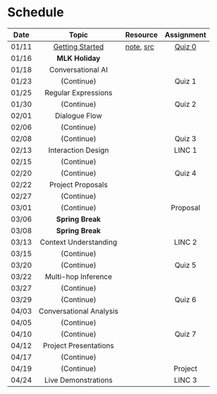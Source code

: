 # Schedule

| Date  |             Topic              | Resource                                                |       Assignment        |
|:-----:|:------------------------------:|:--------------------------------------------------------|:-----------------------:|
| 01/11 | [Getting Started](syllabus.md) | [note](getting_started.md), [src](../src/quiz/quiz0.py) | [Quiz 0](quiz/quiz0.md) |
| 01/16 |        **MLK Holiday**         |                                                         |                         |
| 01/18 |       Conversational AI        |                                                         |                         |
| 01/23 |           (Continue)           |                                                         |         Quiz 1          |
| 01/25 |      Regular Expressions       |                                                         |                         |
| 01/30 |           (Continue)           |                                                         |         Quiz 2          |
| 02/01 |         Dialogue Flow          |                                                         |                         |
| 02/06 |           (Continue)           |                                                         |                         |
| 02/08 |           (Continue)           |                                                         |         Quiz 3          |
| 02/13 |       Interaction Design       |                                                         |         LINC 1          |
| 02/15 |           (Continue)           |                                                         |                         |
| 02/20 |           (Continue)           |                                                         |         Quiz 4          |
| 02/22 |       Project Proposals        |                                                         |                         |
| 02/27 |           (Continue)           |                                                         |                         |
| 03/01 |           (Continue)           |                                                         |        Proposal         |
| 03/06 |        **Spring Break**        |                                                         |                         |
| 03/08 |        **Spring Break**        |                                                         |                         |
| 03/13 |     Context Understanding      |                                                         |         LINC 2          |
| 03/15 |           (Continue)           |                                                         |                         |
| 03/20 |           (Continue)           |                                                         |         Quiz 5          |
| 03/22 |      Multi-hop Inference       |                                                         |                         |
| 03/27 |           (Continue)           |                                                         |                         |
| 03/29 |           (Continue)           |                                                         |         Quiz 6          |
| 04/03 |    Conversational Analysis     |                                                         |                         |
| 04/05 |           (Continue)           |                                                         |                         |
| 04/10 |           (Continue)           |                                                         |         Quiz 7          |
| 04/12 |     Project Presentations      |                                                         |                         |
| 04/17 |           (Continue)           |                                                         |                         |
| 04/19 |           (Continue)           |                                                         |         Project         |
| 04/24 |      Live Demonstrations       |                                                         |         LINC 3          |
